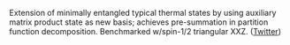 
Extension of minimally entangled typical thermal states by using auxiliary matrix product state as new basis; achieves pre-summation in partition function decomposition. Benchmarked w/spin-1/2 triangular XXZ. ([Twitter](https://twitter.com/JoshuahHeath/status/1181948650915676160))

